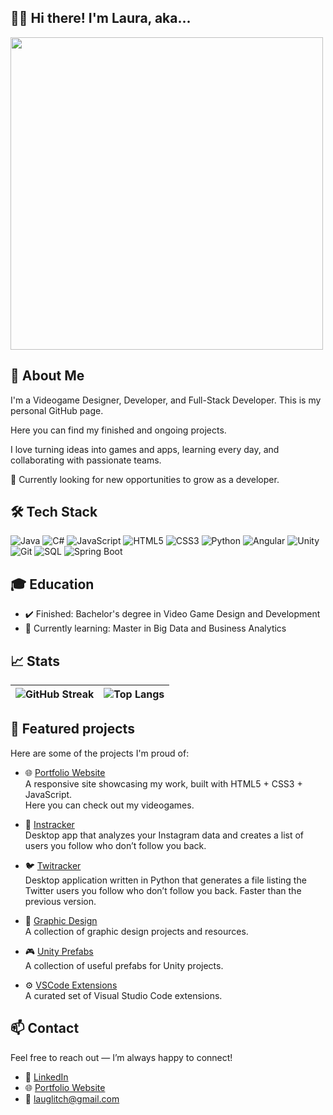 ## 👋🏻 Hi there! I'm Laura, aka...
<img src="https://i.imgur.com/Iy9VwUn.png" width="500" />

## 🚀 About Me
I'm a Videogame Designer, Developer, and Full-Stack Developer. This is my personal GitHub page.

Here you can find my finished and ongoing projects.

I love turning ideas into games and apps, learning every day, and collaborating with passionate teams.

🎯 Currently looking for new opportunities to grow as a developer.

## 🛠️ Tech Stack

![Java](https://img.shields.io/badge/-Java-007396?style=flat&logo=oracle&logoColor=white)
![C#](https://img.shields.io/badge/-C%23-239120?style=flat&logo=csharp&logoColor=white)
![JavaScript](https://img.shields.io/badge/-JavaScript-F7DF1E?style=flat&logo=javascript&logoColor=black)
![HTML5](https://img.shields.io/badge/-HTML5-E34F26?style=flat&logo=html5&logoColor=white)
![CSS3](https://img.shields.io/badge/-CSS3-1572B6?style=flat&logo=css3&logoColor=white)
![Python](https://img.shields.io/badge/-Python-3776AB?style=flat&logo=python&logoColor=white)
![Angular](https://img.shields.io/badge/-Angular-DD0031?style=flat&logo=angular&logoColor=white)
![Unity](https://img.shields.io/badge/-Unity-000000?style=flat&logo=unity&logoColor=white)
![Git](https://img.shields.io/badge/-Git-F05032?style=flat&logo=git&logoColor=white)
![SQL](https://img.shields.io/badge/-SQL-4479A1?style=flat&logo=postgresql&logoColor=white)
![Spring Boot](https://img.shields.io/badge/-Spring_Boot-6DB33F?style=flat&logo=springboot&logoColor=white)


## 🎓 Education
* ✔️ Finished: Bachelor's degree in Video Game Design and Development
* 🌱 Currently learning: Master in Big Data and Business Analytics

## 📈 Stats

| ![GitHub Streak](https://github-readme-streak-stats.herokuapp.com?user=lauglitch&theme=telegram) | ![Top Langs](https://github-readme-stats.vercel.app/api/top-langs/?username=lauglitch&hide_progress=true) |
|---|---|


## 🚀 Featured projects
Here are some of the projects I'm proud of:

- 🌐 [Portfolio Website](https://www.lauglitch.com)  
  A responsive site showcasing my work, built with HTML5 + CSS3 + JavaScript.  
  Here you can check out my videogames.

- 📸 [Instracker](https://github.com/lauglitch/InsTracker)  
  Desktop app that analyzes your Instagram data and creates a list of users you follow who don’t follow you back.

- 🐦 [Twitracker](https://github.com/lauglitch/TwiTracker)  
  Desktop application written in Python that generates a file listing the Twitter users you follow who don’t follow you back. Faster than the previous version.
  
- 🎨 [Graphic Design](https://github.com/lauglitch/Graphic-Design)  
  A collection of graphic design projects and resources.

- 🎮 [Unity Prefabs](https://github.com/lauglitch/Unity-Prefabs)  
  A collection of useful prefabs for Unity projects.

- ⚙️ [VSCode Extensions](https://github.com/lauglitch/VSCode-Extensions)  
  A curated set of Visual Studio Code extensions.

## 📫 Contact

Feel free to reach out — I’m always happy to connect!
- 💼 [LinkedIn](https://www.linkedin.com/in/laurarodriguezcorpas/)
- 🌐 [Portfolio Website](https://www.lauglitch.com)
- 📧 lauglitch@gmail.com
